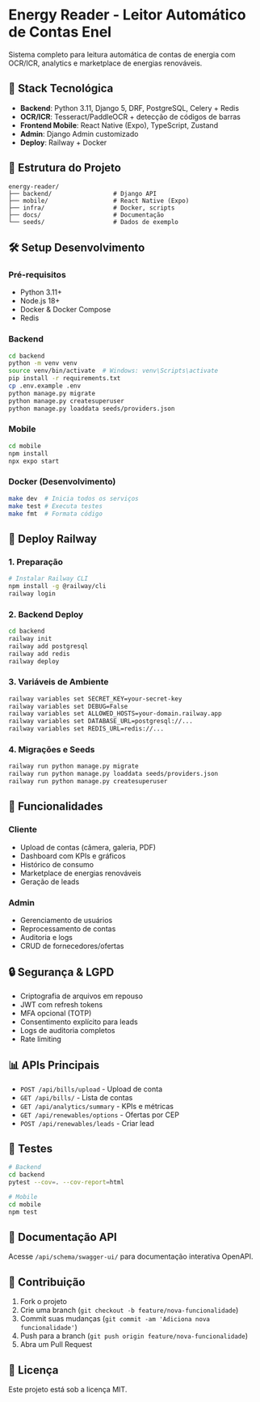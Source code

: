 # Energy Reader - Leitor Automático de Contas Enel

Sistema completo para leitura automática de contas de energia com OCR/ICR, analytics e marketplace de energias renováveis.

## 🚀 Stack Tecnológica

- **Backend**: Python 3.11, Django 5, DRF, PostgreSQL, Celery + Redis
- **OCR/ICR**: Tesseract/PaddleOCR + detecção de códigos de barras
- **Frontend Mobile**: React Native (Expo), TypeScript, Zustand
- **Admin**: Django Admin customizado
- **Deploy**: Railway + Docker

## 📁 Estrutura do Projeto

```
energy-reader/
├── backend/                 # Django API
├── mobile/                  # React Native (Expo)
├── infra/                   # Docker, scripts
├── docs/                    # Documentação
└── seeds/                   # Dados de exemplo
```

## 🛠️ Setup Desenvolvimento

### Pré-requisitos
- Python 3.11+
- Node.js 18+
- Docker & Docker Compose
- Redis

### Backend
```bash
cd backend
python -m venv venv
source venv/bin/activate  # Windows: venv\Scripts\activate
pip install -r requirements.txt
cp .env.example .env
python manage.py migrate
python manage.py createsuperuser
python manage.py loaddata seeds/providers.json
```

### Mobile
```bash
cd mobile
npm install
npx expo start
```

### Docker (Desenvolvimento)
```bash
make dev  # Inicia todos os serviços
make test # Executa testes
make fmt  # Formata código
```

## 🚀 Deploy Railway

### 1. Preparação
```bash
# Instalar Railway CLI
npm install -g @railway/cli
railway login
```

### 2. Backend Deploy
```bash
cd backend
railway init
railway add postgresql
railway add redis
railway deploy
```

### 3. Variáveis de Ambiente
```bash
railway variables set SECRET_KEY=your-secret-key
railway variables set DEBUG=False
railway variables set ALLOWED_HOSTS=your-domain.railway.app
railway variables set DATABASE_URL=postgresql://...
railway variables set REDIS_URL=redis://...
```

### 4. Migrações e Seeds
```bash
railway run python manage.py migrate
railway run python manage.py loaddata seeds/providers.json
railway run python manage.py createsuperuser
```

## 📱 Funcionalidades

### Cliente
- Upload de contas (câmera, galeria, PDF)
- Dashboard com KPIs e gráficos
- Histórico de consumo
- Marketplace de energias renováveis
- Geração de leads

### Admin
- Gerenciamento de usuários
- Reprocessamento de contas
- Auditoria e logs
- CRUD de fornecedores/ofertas

## 🔒 Segurança & LGPD

- Criptografia de arquivos em repouso
- JWT com refresh tokens
- MFA opcional (TOTP)
- Consentimento explícito para leads
- Logs de auditoria completos
- Rate limiting

## 📊 APIs Principais

- `POST /api/bills/upload` - Upload de conta
- `GET /api/bills/` - Lista de contas
- `GET /api/analytics/summary` - KPIs e métricas
- `GET /api/renewables/options` - Ofertas por CEP
- `POST /api/renewables/leads` - Criar lead

## 🧪 Testes

```bash
# Backend
cd backend
pytest --cov=. --cov-report=html

# Mobile
cd mobile
npm test
```

## 📄 Documentação API

Acesse `/api/schema/swagger-ui/` para documentação interativa OpenAPI.

## 🤝 Contribuição

1. Fork o projeto
2. Crie uma branch (`git checkout -b feature/nova-funcionalidade`)
3. Commit suas mudanças (`git commit -am 'Adiciona nova funcionalidade'`)
4. Push para a branch (`git push origin feature/nova-funcionalidade`)
5. Abra um Pull Request

## 📝 Licença

Este projeto está sob a licença MIT.